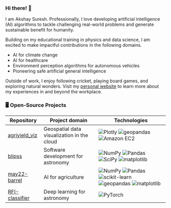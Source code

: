### Hi there! 👋

<!--
**akshaysuresh1/akshaysuresh1** is a ✨ _special_ ✨ repository because its `README.md` (this file) appears on your GitHub profile.

Here are some ideas to get you started:

- 🔭 I’m currently working on ...
- 🌱 I’m currently learning ...
- 👯 I’m looking to collaborate on ...
- 🤔 I’m looking for help with ...
- 💬 Ask me about ...
- 📫 How to reach me: ...
- 😄 Pronouns: ...
- ⚡ Fun fact: ...
-->
I am Akshay Suresh. Professionally, I love developing artificial intelligence (AI) algorithms to tackle challenging real-world problems and generate sustainable benefit for humanity.

Building on my educational training in physics and data science, I am excited to make impactful contributions in the following domains.
- AI for climate change
- AI for healthcare
- Environment perception algorithms for autonomous vehicles
- Pioneering safe artificial general intelligence

Outside of work, I enjoy following cricket, playing board games, and exploring natural wonders. Visit my [personal website](https://akshaysuresh1.com) to learn more about my experiences in and beyond the workplace.

### 🖥️ Open-Source Projects

| Repository | Project domain | Technologies |
|--|--|--|
| [agriyield_viz](https://github.com/akshaysuresh1/agriyield_viz) | Geospatial data visualization in the cloud | ![Plotly](https://img.shields.io/badge/Plotly-black?style=flat-square&logo=plotly) ![geopandas](https://img.shields.io/badge/Geopandas-black?style=flat-square&logo=geopandas) ![Amazon EC2](https://img.shields.io/badge/AmazonEC2-black?style=flat-square&logo=amazon-ec2)|
| [blipss](https://github.com/UCBerkeleySETI/blipss) | Software development for astronomy | ![NumPy](https://img.shields.io/badge/NumPy-black?style=flat-square&logo=numpy) ![Pandas](https://img.shields.io/badge/Pandas-black?style=flat-square&logo=pandas) ![SciPy](https://img.shields.io/badge/SciPy-black?style=flat-square&logo=scipy) ![matplotlib](https://img.shields.io/badge/Matplotlib-black?style=flat-square&logo=matplotlib) |
| [may22-barrel](https://github.com/akshaysuresh1/may22-barrel) | AI for agriculture | ![NumPy](https://img.shields.io/badge/NumPy-black?style=flat-square&logo=numpy) ![Pandas](https://img.shields.io/badge/Pandas-black?style=flat-square&logo=pandas) ![scikit-learn](https://img.shields.io/badge/scikitlearn-black?style=flat-square&logo=scikit-learn) ![geopandas](https://img.shields.io/badge/Geopandas-black?style=flat-square&logo=geopandas) ![matplotlib](https://img.shields.io/badge/Matplotlib-black?style=flat-square&logo=matplotlib) |
| [RFI-classifier](https://github.com/akshaysuresh1/RFI-classifier) | Deep learning for astronomy | ![PyTorch](https://img.shields.io/badge/PyTorch-black?style=flat-square&logo=pytorch) |

